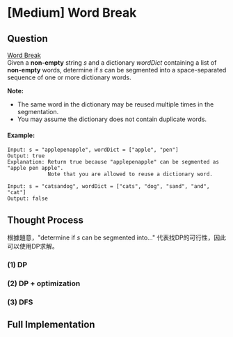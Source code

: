 # \[Medium\] Word Break

## Question

[Word Break](https://leetcode.com/problems/word-break/)  
Given a **non-empty** string _s_ and a dictionary _wordDict_ containing a list of **non-empty** words, determine if _s_ can be segmented into a space-separated sequence of one or more dictionary words.

**Note:**

* The same word in the dictionary may be reused multiple times in the segmentation.
* You may assume the dictionary does not contain duplicate words.

#### Example:

```text
Input: s = "applepenapple", wordDict = ["apple", "pen"]
Output: true
Explanation: Return true because "applepenapple" can be segmented as "apple pen apple".
             Note that you are allowed to reuse a dictionary word.
```

```text
Input: s = "catsandog", wordDict = ["cats", "dog", "sand", "and", "cat"]
Output: false
```

## Thought Process

根據題意，"determine if _s_ can be segmented into..." 代表找DP的可行性，因此可以使用DP求解。  
  


### \(1\) DP

### \(2\) DP + optimization

### \(3\) DFS

## Full Implementation

